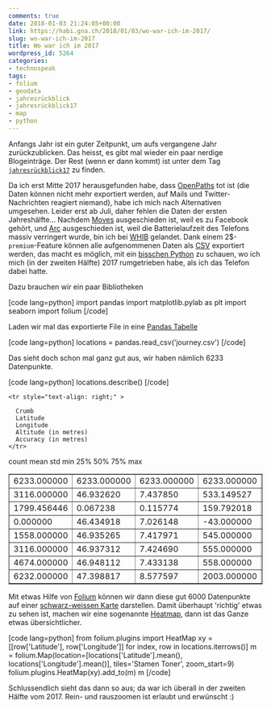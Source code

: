```yaml
---
comments: true
date: 2018-01-03 21:24:05+00:00
link: https://habi.gna.ch/2018/01/03/wo-war-ich-im-2017/
slug: wo-war-ich-im-2017
title: Wo war ich im 2017
wordpress_id: 5264
categories:
- technospeak
tags:
- folium
- geodata
- jahresrückblick
- jahresrückblick17
- map
- python
---
```


Anfangs Jahr ist ein guter Zeitpunkt, um aufs vergangene Jahr zurückzublicken. Das heisst, es gibt mal wieder ein paar nerdige Blogeinträge. Der Rest (wenn er dann kommt) ist unter dem Tag [`jahresrückblick17`](https://habi.gna.ch/tag/jahresruckblick17) zu finden.

Da ich erst Mitte 2017 herausgefunden habe, dass [OpenPaths](https://openpaths.cc/) tot ist (die Daten können nicht mehr exportiert werden, auf Mails und Twitter-Nachrichten reagiert niemand), habe ich mich nach Alternativen umgesehen. Leider erst ab Juli, daher fehlen die Daten der ersten Jahreshälfte...
Nachdem [Moves](https://moves-app.com/) ausgeschieden ist, weil es zu Facebook gehört, und [Arc](http://www.bigpaua.com/arc/) ausgeschieden ist, weil die Batterielaufzeit des Telefons massiv verringert wurde, bin ich bei [WHIB](http://www.bleatinc.com/) gelandet. Dank einem 2$-`premium`-Feature können alle aufgenommenen Daten als [CSV](https://de.wikipedia.org/wiki/CSV_(Dateiformat)) exportiert werden, das macht es möglich, mit ein [bisschen Python](https://github.com/habi/jahresrueckblick/blob/master/WHIB.ipynb) zu schauen, wo ich mich (in der zweiten Hälfte) 2017 rumgetrieben habe, als ich das Telefon dabei hatte.

Dazu brauchen wir ein paar Bibliotheken

[code lang=python]
import pandas
import matplotlib.pylab as plt
import seaborn
import folium
[/code]

Laden wir mal das exportierte File in eine [Pandas Tabelle](http://pandas.pydata.org/pandas-docs/stable/generated/pandas.DataFrame.html)

[code lang=python]
locations = pandas.read_csv('journey.csv')
[/code]

Das sieht doch schon mal ganz gut aus, wir haben nämlich 6233 Datenpunkte.

[code lang=python]
locations.describe()
[/code]




<table border="1" class="dataframe" >
  
    <tr style="text-align: right;" >
      
      Crumb
      Latitude
      Longitude
      Altitude (in metres)
      Accuracy (in metres)
    </tr>
  
  <tbody >
    <tr >
      count
      
<td >6233.000000
</td>
      
<td >6233.000000
</td>
      
<td >6233.000000
</td>
      
<td >6233.000000
</td>
      
<td >6233.000000
</td>
    </tr>
    <tr >
      mean
      
<td >3116.000000
</td>
      
<td >46.932620
</td>
      
<td >7.437850
</td>
      
<td >533.149527
</td>
      
<td >125.461736
</td>
    </tr>
    <tr >
      std
      
<td >1799.456446
</td>
      
<td >0.067238
</td>
      
<td >0.115774
</td>
      
<td >159.792018
</td>
      
<td >596.847400
</td>
    </tr>
    <tr >
      min
      
<td >0.000000
</td>
      
<td >46.434918
</td>
      
<td >7.026148
</td>
      
<td >-43.000000
</td>
      
<td >0.000000
</td>
    </tr>
    <tr >
      25%
      
<td >1558.000000
</td>
      
<td >46.935265
</td>
      
<td >7.417971
</td>
      
<td >545.000000
</td>
      
<td >47.000000
</td>
    </tr>
    <tr >
      50%
      
<td >3116.000000
</td>
      
<td >46.937312
</td>
      
<td >7.424690
</td>
      
<td >555.000000
</td>
      
<td >65.000000
</td>
    </tr>
    <tr >
      75%
      
<td >4674.000000
</td>
      
<td >46.948112
</td>
      
<td >7.433138
</td>
      
<td >558.000000
</td>
      
<td >70.000000
</td>
    </tr>
    <tr >
      max
      
<td >6232.000000
</td>
      
<td >47.398817
</td>
      
<td >8.577597
</td>
      
<td >2003.000000
</td>
      
<td >23964.000000
</td>
    </tr>
  </tbody>
</table>




Mit etwas Hilfe von [Folium](http://python-visualization.github.io/folium/) können wir dann diese gut 6000 Datenpunkte auf einer [schwarz-weissen Karte](http://maps.stamen.com/toner/) darstellen. Damit überhaupt 'richtig' etwas zu sehen ist, machen wir eine sogenannte [Heatmap](https://en.wikipedia.org/wiki/Heat_map), dann ist das Ganze etwas übersichtlicher.

[code lang=python]
from folium.plugins import HeatMap
xy = [[row['Latitude'], row['Longitude']] for index, row in locations.iterrows()]
m = folium.Map(location=[locations['Latitude'].mean(),
                         locations['Longitude'].mean()], tiles='Stamen Toner', zoom_start=9)
folium.plugins.HeatMap(xy).add_to(m)
m
[/code]

Schlussendlich sieht das dann so aus; da war ich überall in der zweiten Hälfte vom 2017. Rein- und rauszoomen ist erlaubt und erwünscht :)


